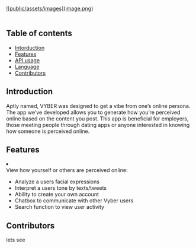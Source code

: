   <br>
    <a href="https://github.com/erin0418/Vyber" target="_blank">
![public/assets/images](image.png)</a>
   <!-- ![Image](https://thumb.ibb.co/hYp83U/image.png)</a> -->
   <!-- <a href="https://ibb.co/hYp83U"><img src="https://thumb.ibb.co/hYp83U/image.png" alt="image" border="0" /></a> -->
  <br>
<br>

## Table of contents

  * [Intorduction](#introduction)
  * [Features](#features)
  * [API usage](#api-usage)
  * [Language](#language)
  * [Contributors](#contributors)

## Introduction

Aptly named, VYBER was designed to get a vibe from one’s online persona. The app we’ve developed allows you to generate how you’re perceived online based on the content you post. This app is beneficial for employers, those meeting people through dating apps or anyone interested in knowing how someone is perceived online.

## Features
<li></li>
View how yourself or others are perceived online:
<ul>
<li>Analyze a users facial expressions</li>
<li>Interpret a users tone by texts/tweets</li>
<li>Ability to create your own account</li>
<li>Chatbox to communicate with other Vyber users</li>
<li>Search function to view user activity</li>
</ul>

## Contributors

lets see
<!-- END doctoc generated TOC please keep comment here to allow auto update -->

<!-- # burgers2
Heading
=======

## Sub-heading

Paragraphs are separated
by a blank line.

Two spaces at the end of a line  
produces a line break.

Text attributes _italic_, 
**bold**, `monospace`.

Horizontal rule:

---

Bullet list:

  * apples
  * oranges
  * pears

Numbered list:

  1. wash
  2. rinse
  3. repeat

A [link](http://example.com).

![Image](https://media.giphy.com/media/qE8EuaecyLH6U/giphy.gif)

> Markdown uses email-style > characters for blockquoting.

Inline <abbr title="Hypertext Markup Language">HTML</abbr> is supported. -->
